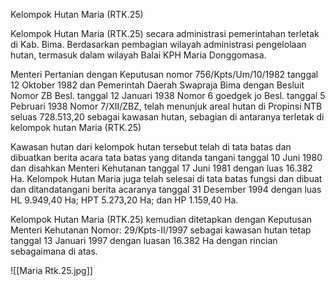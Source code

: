 Kelompok Hutan Maria (RTK.25)

Kelompok Hutan Maria (RTK.25) secara administrasi pemerintahan terletak di Kab. Bima. Berdasarkan pembagian wilayah administrasi pengelolaan hutan, termasuk dalam wilayah Balai KPH Maria Donggomasa.

Menteri Pertanian dengan Keputusan nomor 756/Kpts/Um/10/1982 tanggal 12 Oktober 1982 dan Pemerintah Daerah Swapraja Bima dengan Besluit Nomor ZB Besl. tanggal 12 Januari 1938 Nomor 6 goedgek jo Besl. tanggal 5 Pebruari 1938 Nomor 7/XII/ZBZ, telah menunjuk areal hutan di Propinsi NTB seluas 728.513,20 sebagai kawasan hutan, sebagian di antaranya terletak di kelompok hutan Maria (RTK.25)

Kawasan hutan dari kelompok hutan tersebut telah di tata batas dan dibuatkan berita acara tata batas yang ditanda tangani tanggal 10 Juni 1980 dan disahkan Menteri Kehutanan tanggal 17 Juni 1981 dengan luas 16.382 Ha. Kelompok Hutan Maria juga telah selesai di tata batas fungsi dan dibuat dan ditandatangani berita acaranya tanggal 31 Desember 1994 dengan luas HL 9.949,40 Ha; HPT 5.273,20 Ha; dan HP 1.159,40 Ha.

Kelompok Hutan Maria (RTK.25) kemudian ditetapkan dengan Keputusan Menteri Kehutanan Nomor: 29/Kpts-II/1997 sebagai kawasan hutan tetap tanggal 13 Januari 1997 dengan luasan 16.382 Ha dengan rincian sebagaimana di atas.

![[Maria Rtk.25.jpg]]